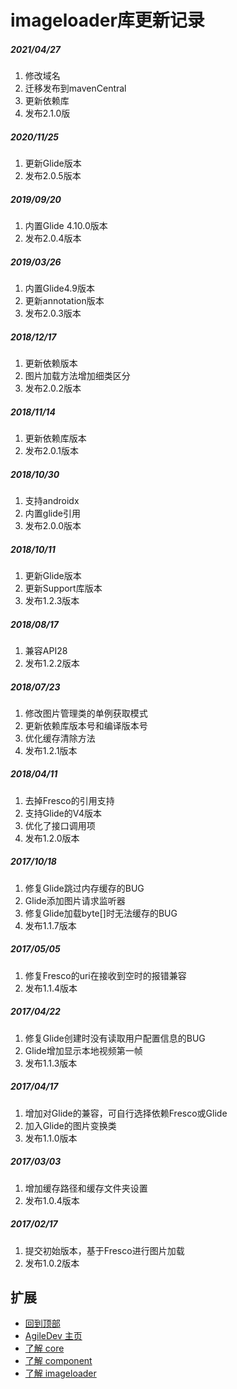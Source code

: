 # imageloader库更新记录

##### 2021/04/27
1. 修改域名
2. 迁移发布到mavenCentral
3. 更新依赖库
4. 发布2.1.0版

##### 2020/11/25
1. 更新Glide版本
2. 发布2.0.5版本

##### 2019/09/20
1. 内置Glide 4.10.0版本
2. 发布2.0.4版本

##### 2019/03/26
1. 内置Glide4.9版本
2. 更新annotation版本
3. 发布2.0.3版本

##### 2018/12/17
1. 更新依赖版本
2. 图片加载方法增加细类区分
3. 发布2.0.2版本

##### 2018/11/14
1. 更新依赖库版本
2. 发布2.0.1版本

##### 2018/10/30
1. 支持androidx
2. 内置glide引用
3. 发布2.0.0版本

##### 2018/10/11
1. 更新Glide版本
2. 更新Support库版本
3. 发布1.2.3版本

##### 2018/08/17
1. 兼容API28
2. 发布1.2.2版本

##### 2018/07/23
1. 修改图片管理类的单例获取模式
2. 更新依赖库版本号和编译版本号
3. 优化缓存清除方法
4. 发布1.2.1版本

##### 2018/04/11
1. 去掉Fresco的引用支持
2. 支持Glide的V4版本
3. 优化了接口调用项
4. 发布1.2.0版本

##### 2017/10/18
1. 修复Glide跳过内存缓存的BUG
2. Glide添加图片请求监听器
3. 修复Glide加载byte[]时无法缓存的BUG
4. 发布1.1.7版本

##### 2017/05/05
1. 修复Fresco的uri在接收到空时的报错兼容
2. 发布1.1.4版本

##### 2017/04/22
1. 修复Glide创建时没有读取用户配置信息的BUG
2. Glide增加显示本地视频第一帧
3. 发布1.1.3版本

##### 2017/04/17
1. 增加对Glide的兼容，可自行选择依赖Fresco或Glide
2. 加入Glide的图片变换类
3. 发布1.1.0版本

##### 2017/03/03
1. 增加缓存路径和缓存文件夹设置
2. 发布1.0.4版本

##### 2017/02/17
1. 提交初始版本，基于Fresco进行图片加载
2. 发布1.0.2版本

## 扩展
- [回到顶部](https://github.com/LZ9/AgileDev/blob/master/imageloader/readme_imageloader_update.md#imageloader库更新记录)
- [AgileDev 主页](https://github.com/LZ9/AgileDev)
- [了解 core](https://github.com/LZ9/AgileDev/blob/master/core/readme_core.md)
- [了解 component](https://github.com/LZ9/AgileDev/blob/master/component/readme_component.md)
- [了解 imageloader](https://github.com/LZ9/AgileDev/blob/master/imageloader/readme_imageloader.md)

